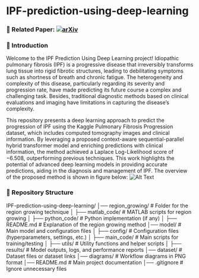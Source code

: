 # IPF-prediction-using-deep-learning
### 📄 Related Paper: [![arXiv](https://img.shields.io/badge/arXiv-YourPaperID-red)](https://arxiv.org/abs/YourPaperID)
### 👋 Introduction 

Welcome to the IPF Prediction Using Deep Learning project! Idiopathic pulmonary fibrosis (IPF) is a progressive disease that irreversibly transforms lung tissue into rigid fibrotic structures, leading to debilitating symptoms such as shortness of breath and chronic fatigue. The heterogeneity and complexity of this disease, particularly regarding its severity and progression rate, have made predicting its future course a complex and challenging task. Besides, traditional diagnostic methods based on clinical evaluations and imaging have limitations in capturing the disease’s complexity.

This repository presents a deep learning approach to predict the progression of IPF using the Kaggle Pulmonary Fibrosis Progression dataset, which includes computed tomography images and clinical information. By leveraging a proposed context-aware sequential-parallel hybrid transformer model and enriching predictions with clinical information, the method achieved a Laplace Log-Likelihood score of −6.508, outperforming previous techniques. This work highlights the potential of advanced deep learning models in providing accurate predictions, aiding in the diagnosis and management of IPF. The overview of the proposed method is shown in figure below:
![Alt Text](images/overview.png)
### 📂 Repository Structure
IPF-prediction-using-deep-learning/ 
│── region_growing/ # Folder for the region growing technique
│ ├── matlab_code/ # MATLAB scripts for region growing
│ ├── python_code/ # Python implementation (if any)
│ ├── README.md # Explanation of the region growing method
│── model/ # Main model and configuration files
│ ├── config/ # Configuration files (hyperparameters, settings, etc.)
│ ├── main_code/ # Main scripts for training/testing
│ ├── utils/ # Utility functions and helper scripts
│ ├── results/ # Model outputs, logs, and performance reports
│── dataset/ # Dataset files or dataset links
│── diagrams/ # Workflow diagrams in PNG format
│── README.md # Main project documentation
│── .gitignore # Ignore unnecessary files


